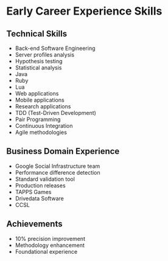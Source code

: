 # Early Career Experience Skills

## Technical Skills
- Back-end Software Engineering
- Server profiles analysis
- Hypothesis testing
- Statistical analysis
- Java
- Ruby
- Lua
- Web applications
- Mobile applications
- Research applications
- TDD (Test-Driven Development)
- Pair Programming
- Continuous Integration
- Agile methodologies

## Business Domain Experience
- Google Social Infrastructure team
- Performance difference detection
- Standard validation tool
- Production releases
- TAPPS Games
- Drivedata Software
- CCSL

## Achievements
- 10% precision improvement
- Methodology enhancement
- Foundational experience